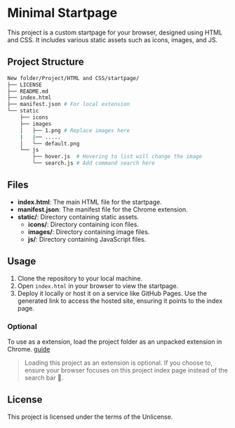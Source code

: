 # Minimal Startpage

This project is a custom startpage for your browser, designed using HTML and CSS. It includes various static assets such as icons, images, and JS.

## Project Structure

```bash
New folder/Project/HTML and CSS/startpage/
├── LICENSE
├── README.md
├── index.html
├── manifest.json # For local extension
└── static
    ├── icons
    ├── images
    │   ├── 1.png # Replace images here
    |   |── ..... 
    │   └── default.png
    └── js
        ├── hover.js  # Hovering to list will change the image
        └── search.js # Add command search here
```

## Files

- **index.html**: The main HTML file for the startpage.
- **manifest.json**: The manifest file for the Chrome extension.
- **static/**: Directory containing static assets.
  - **icons/**: Directory containing icon files.
  - **images/**: Directory containing image files.
  - **js/**: Directory containing JavaScript files.

## Usage

1. Clone the repository to your local machine.
2. Open `index.html` in your browser to view the startpage.
3. Deploy it locally or host it on a service like GitHub Pages. Use the generated link to access the hosted site, ensuring it points to the index page.

### Optional

To use as a extension, load the project folder as an unpacked extension in Chrome. [guide](https://stackoverflow.com/questions/39916079/how-to-create-a-chrome-extension-to-change-the-default-tab)

> Loading this project as an extension is optional. If you choose to, ensure your browser focuses on this project index page instead of the search bar 🫡.

## License

This project is licensed under the terms of the Unlicense.
